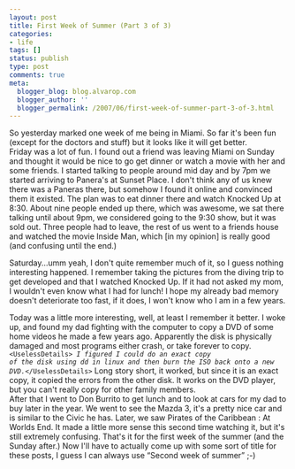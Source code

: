 ```yaml
---
layout: post
title: First Week of Summer (Part 3 of 3)
categories:
- life
tags: []
status: publish
type: post
comments: true
meta:
  blogger_blog: blog.alvarop.com
  blogger_author: ''
  blogger_permalink: /2007/06/first-week-of-summer-part-3-of-3.html
---
```

So yesterday marked one week of me being in Miami. So far it's been fun (except for the doctors and stuff) but it looks like it will get better. <br />Friday was a lot of fun. I found out a friend was leaving Miami on Sunday and thought it would be nice to go get dinner or watch a movie with her and some friends. I started talking to people around mid day and by 7pm we started arriving to Panera's at Sunset Place. I don't think any of us knew there was a Paneras there, but somehow I found it online and convinced them it existed. The plan was to eat dinner there and watch Knocked Up at 8:30. About nine people ended up there, which was awesome, we sat there talking until about 9pm, we considered going to the 9:30 show, but it was sold out. Three people had to leave, the rest of us went to a friends house and watched the movie Inside Man, which [in my opinion] is really good (and confusing until the end.)

Saturday...umm yeah, I don't quite remember much of it, so I guess nothing interesting happened. I remember taking the pictures from the diving trip to get developed and that I watched Knocked Up. If it had not asked my mom, I wouldn't even know what I had for lunch! I hope my already bad memory doesn't deteriorate too fast, if it does, I won't know who I am in a few years.

Today was a little more interesting, well, at least I remember it better. I woke up, and found my dad fighting with the computer to copy a DVD of some home videos he made a few years ago. Apparently the disk is physically damaged and most programs either crash, or take forever to copy.<code>&lt;UselessDetails&gt; <em>I figured I could do an exact copy of the disk using dd in linux and then burn the ISO back onto a new DVD.</em>&lt;/UselessDetails&gt;</code> Long story short, it worked, but since it is an exact copy, it copied the errors from the other disk. It works on the DVD player, but you can't really copy for other family members.<br />After that I went to Don Burrito to get lunch and to look at cars for my dad to buy later in the year. We went to see the Mazda 3, it's a pretty nice car and is similar to the Civic he has. Later, we saw Pirates of  the Caribbean : At Worlds End. It made a little more sense this second time watching it, but it's still extremely confusing. That's it for the first week of the summer (and the Sunday after.) Now I'll have to actually come up with some sort of title for these posts, I guess I can always use “Second week of summer” ;-)
